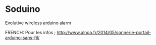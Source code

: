 Soduino
=======


Evolutive wireless arduino alarm

FRENCH:
Pour les infos ; http://www.alnoa.fr/2014/05/sonnerie-portail-arduino-sans-fil/
